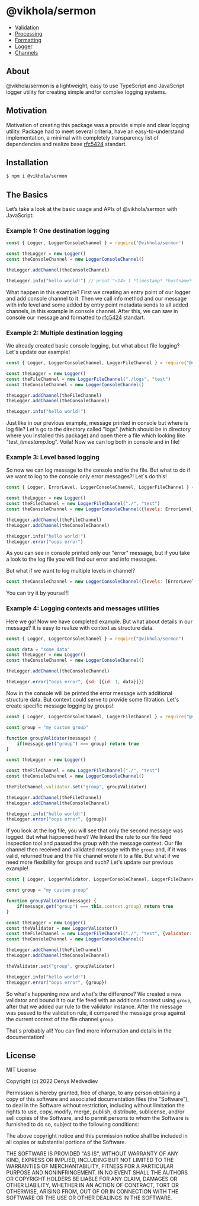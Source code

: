# @vikhola/sermon
- [Validation](https://github.com/vikhola/sermon/blob/main/docs/validation.md)
- [Processing](https://github.com/vikhola/sermon/blob/main/docs/processing.md)
- [Formatting](https://github.com/vikhola/sermon/blob/main/docs/formatting.md)
- [Logger](https://github.com/vikhola/sermon/blob/main/docs/logger.md)
- [Channels](https://github.com/vikhola/sermon/blob/main/docs/channels.md)


## About
@vikhola/sermon is a lightweight, easy to use TypeScript and JavaScript logger utility for creating simple and/or complex logging systems. 

## Motivation
Motivation of creating this package was a provide simple and clear logging utility. Package had to meet several criteria, have an easy-to-understand implementation, a minimal with completely transparency list of dependencies and realize base [rfc5424](https://www.rfc-editor.org/rfc/rfc5424) standart.

## Installation
```sh
$ npm i @vikhola/sermon
```

## The Basics
Let’s take a look at the basic usage and APIs of @vikhola/sermon with JavaScript:

### Example 1: One destination logging
```js 
const { Logger, LoggerConsoleChannel } = require('@vikhola/sermon')

const theLogger = new Logger()
const theConsoleChannel = new LoggerConsoleChannel()

theLogger.addChannel(theConsoleChannel)

theLogger.info("hello world!") // print "<14> 1 *timestamp* *hostname* - *pid* - - hello world!"
```

What happen in this example? First we creating an entry point of our logger and add console channel to it. Then we call info method  and our message with info level and some added by entry point metadata sends to all added channels, in this example in console channel. After this, we can saw in console our message and formatted to [rfc5424](https://www.rfc-editor.org/rfc/rfc5424) standart.

### Example 2: Multiple destination logging
We already created basic console logging, but what about file logging? Let`s update our example!
```js 
const { Logger, LoggerConsoleChannel, LoggerFileChannel } = require("@vikhola/sermon")

const theLogger = new Logger()
const theFileChannel = new LoggerFileChannel("./logs", "test")
const theConsoleChannel = new LoggerConsoleChannel()

theLogger.addChannel(theFileChannel)
theLogger.addChannel(theConsoleChannel)

theLogger.info("hello world!")
```
Just like in our previous example, message printed in console but where is log file? Let's go to the directory called "logs" (which should be in directory where you installed this package) and open there a file which looking like "test_*timestamp*.log". Voila! Now we can log both in console and in file!

### Example 3: Level based logging
So now we can log message to the console and to the file. But what to do if we want to log to the console only error messages?! Let`s do this!
```js 
const { Logger, ErrorLevel, LoggerConsoleChannel, LoggerFileChannel } = require("@vikhola/sermon")

const theLogger = new Logger()
const theFileChannel = new LoggerFileChannel("./", "test")
const theConsoleChannel = new LoggerConsoleChannel({levels: ErrorLevel}) 

theLogger.addChannel(theFileChannel)
theLogger.addChannel(theConsoleChannel)

theLogger.info("hello world!")
theLogger.error("oops error")
```

As you can see in console printed only our "error" message, but if you take a look to the log file you will find our error and info messages. 

But what if we want to log multiple levels in channel?
```js 
const theConsoleChannel = new LoggerConsoleChannel({levels: [ErrorLevel, DebugLevel]}) 
```
You can try it by yourself!

### Example 4: Logging contexts and messages utilities
Here we go! Now we have completed example. But what about details in our message? It is easy to realize with context as structure data.
```js 
const { Logger, LoggerConsoleChannel } = require("@vikhola/sermon")

const data = "some data"
const theLogger = new Logger()
const theConsoleChannel = new LoggerConsoleChannel()

theLogger.addChannel(theConsoleChannel)

theLogger.error("oops error", {sd: [{id: 1, data}]})
``` 
Now in the console will be printed the error message with additional structure data. But context could serve to provide some filtration. Let's create specific message logging by groups! 
```js
const { Logger, LoggerConsoleChannel, LoggerFileChannel } = require("@vikhola/sermon")

const group = "my custom group"

function groupValidator(message) {
    if(message.get("group") === group) return true
}

const theLogger = new Logger()

const theFileChannel = new LoggerFileChannel("./", "test")
const theConsoleChannel = new LoggerConsoleChannel()

theFileChannel.validator.set("group", groupValidator)

theLogger.addChannel(theFileChannel)
theLogger.addChannel(theConsoleChannel)

theLogger.info("hello world!")
theLogger.error("oops error", {group})
```
If you look at the log file, you will see that only the second message was logged. But what happened here? We linked the rule to our file feed inspection tool and passed the group with the message context. Our file channel then received and validated message with the `group` and, if it was valid, returned true and the file channel wrote it to a file. But what if we need more flexibility for groups and such? Let's update our previous example!
```js 
const { Logger, LoggerValidator, LoggerConsoleChannel, LoggerFileChannel } = require("@vikhola/sermon")

const group = "my custom group"

function groupValidator(message) {
    if(message.get("group") === this.context.group) return true
}

const theLogger = new Logger()
const theValidator = new LoggerValidator()
const theFileChannel = new LoggerFileChannel("./", "test", {validator: theValidator, context: {group}})
const theConsoleChannel = new LoggerConsoleChannel()

theLogger.addChannel(theFileChannel)
theLogger.addChannel(theConsoleChannel)

theValidator.set("group", groupValidator)

theLogger.info("hello world!")
theLogger.error("oops error", {group})
```
So what's happening now and what's the difference? We created a new validator and bound it to our file feed with an additional context using `group`, after that we added our rule to the validator instance. After the message was passed to the validation rule, it compared the message `group` against the current context of the file channel `group`. 

That`s probably all! You can find more information and details in the documentation!

## License

MIT License

Copyright (c) 2022 Denys Medvediev

Permission is hereby granted, free of charge, to any person obtaining a copy
of this software and associated documentation files (the "Software"), to deal
in the Software without restriction, including without limitation the rights
to use, copy, modify, merge, publish, distribute, sublicense, and/or sell
copies of the Software, and to permit persons to whom the Software is
furnished to do so, subject to the following conditions:

The above copyright notice and this permission notice shall be included in all
copies or substantial portions of the Software.

THE SOFTWARE IS PROVIDED "AS IS", WITHOUT WARRANTY OF ANY KIND, EXPRESS OR
IMPLIED, INCLUDING BUT NOT LIMITED TO THE WARRANTIES OF MERCHANTABILITY,
FITNESS FOR A PARTICULAR PURPOSE AND NONINFRINGEMENT. IN NO EVENT SHALL THE
AUTHORS OR COPYRIGHT HOLDERS BE LIABLE FOR ANY CLAIM, DAMAGES OR OTHER
LIABILITY, WHETHER IN AN ACTION OF CONTRACT, TORT OR OTHERWISE, ARISING FROM,
OUT OF OR IN CONNECTION WITH THE SOFTWARE OR THE USE OR OTHER DEALINGS IN THE
SOFTWARE.

